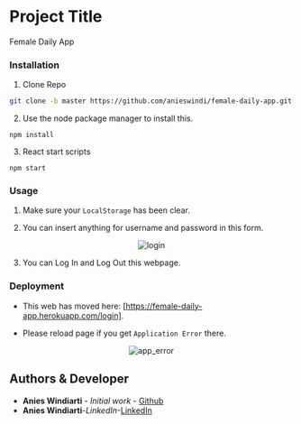 # Project Title

Female Daily App

### Installation

1. Clone Repo

```bash
git clone -b master https://github.com/anieswindi/female-daily-app.git
```

2. Use the node package manager to install this.

```
npm install
```

3. React start scripts

```
npm start
```

### Usage

1. Make sure your `LocalStorage` has been clear.

2. You can insert anything for username and password in this form.
 <p align="center">
   <img src="https://files.fm/thumb_show.php?i=hj7zzd39j" alt="login"/>
 </p>

3. You can Log In and Log Out this webpage.

### Deployment

-   This web has moved here: [https://female-daily-app.herokuapp.com/login].

-   Please reload page if you get `Application Error` there.

 <p align="center">
   <img src="https://files.fm/thumb_show.php?i=9aytvaw2e" alt="app_error"/>
 </p>

## Authors & Developer

-   **Anies Windiarti** - _Initial work_ - [Github](https://github.com/anieswindi)
-   **Anies Windiarti**-_LinkedIn_-[LinkedIn](https://www.linkedin.com/in/anies-windiarti/)
